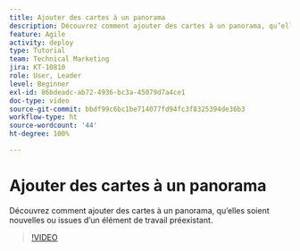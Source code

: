 ```yaml
---
title: Ajouter des cartes à un panorama
description: Découvrez comment ajouter des cartes à un panorama, qu’elles soient nouvelles ou issues d’un élément de travail préexistant.
feature: Agile
activity: deploy
type: Tutorial
team: Technical Marketing
jira: KT-10810
role: User, Leader
level: Beginner
exl-id: 86bdeadc-ab72-4936-bc3a-45079d7a4ce1
doc-type: video
source-git-commit: bbdf99c6bc1be714077fd94fc3f8325394de36b3
workflow-type: ht
source-wordcount: '44'
ht-degree: 100%

---
```


# Ajouter des cartes à un panorama

Découvrez comment ajouter des cartes à un panorama, qu’elles soient nouvelles ou issues d’un élément de travail préexistant.

>[!VIDEO](https://video.tv.adobe.com/v/346617/?quality=12&learn=on&enablevpops=1)

